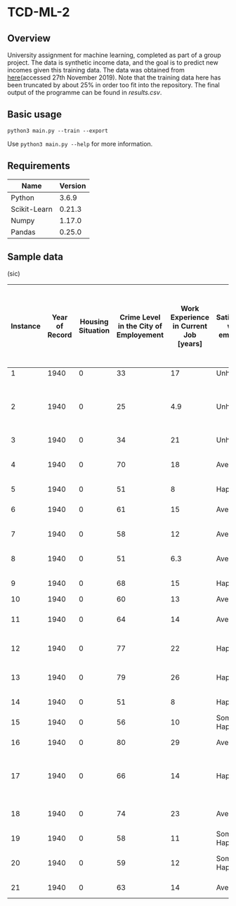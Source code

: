 # TCD-ML-2

## Overview

University assignment for machine learning, completed as part of a group project. The data is synthetic income data, and the goal is to predict new incomes given this training data. The data was obtained from [here](https://www.kaggle.com/c/tcd-ml-comp-201920-income-pred-group)(accessed 27th November 2019). Note that the training data here has been truncated by about 25% in order too fit into the repository. The final output of the programme can be found in _results.csv_.

## Basic usage

```shell
python3 main.py --train --export
```

Use ```python3 main.py --help``` for more information.

## Requirements

| Name | Version |
|-|-|
| Python | 3.6.9 |
| Scikit-Learn | 0.21.3 |
| Numpy | 1.17.0 |
| Pandas | 0.25.0 |

## Sample data

(sic)

| Instance | Year of Record | Housing Situation | Crime Level in the City of Employement | Work Experience in Current Job [years] | Satisfation with employer | Gender | Age | Country | Size of City | Profession | University Degree | Wears Glasses | Hair Color | Body Height [cm] | Yearly Income in addition to Salary (e.g. Rental Income) | Total Yearly Income [EUR] |
|-|-|-|-|-|-|-|-|-|-|-|-|-|-|-|-|-|
| 1 | 1940 | 0 | 33 | 17 | Unhappy | other | 45 | Afghanistan | 25179 | group head | No | 1 | Black | 182 | 0 EUR | 6182.05 |
| 2 | 1940 | 0 | 25 | 4.9 | Unhappy | female | 17 | Afghanistan | 2278204 | heavy vehicle and mobile equipment service technician | No | 0 | Blond | 172 | 0 EUR | 6819.69 |
| 3 | 1940 | 0 | 34 | 21 | Unhappy | female | 48 | Afghanistan | 822134 | sorter | Bachelor | 0 | Blond | 144 | 0 EUR | 8663.53 |
| 4 | 1940 | 0 | 70 | 18 | Average | female | 42 | Albania | 59477 | quality control senior engineer | No | 1 | Brown | 152 | 0 EUR | 2400.64 |
| 5 | 1940 | 0 | 51 | 8 | Happy | other | 15 | Albania | 23494 | logistician | Master | 1 | Black | 180 | 0 EUR | 2816.18 |
| 6 | 1940 | 0 | 61 | 15 | Average | male | 26 | Albania | 30624 | unix/linux systems lead | Bachelor | 1 | Brown | 212 | 0 EUR | 2572.16 |
| 7 | 1940 | 0 | 58 | 12 | Average | male | 22 | Albania | 288022 | purchasing agent | Bachelor | 1 | Black | 181 | 0 EUR | 3336.93 |
| 8 | 1940 | 0 | 51 | 6.3 | Average | female | 15 | Albania | 1595318 | quality management specialist | Bachelor | 0 | #N/A | 161 | 0 EUR | 3679.14 |
| 9 | 1940 | 0 | 68 | 15 | Happy | male | 37 | Albania | 82114 | investment officer | Bachelor | 1 | Black | 168 | 0 EUR | 2666.37 |
| 10 | 1940 | 0 | 60 | 13 | Average | #N/A | 25 | Albania | 2064899 | rigger | Bachelor | 0 | Brown | 186 | 0 EUR | 3898.08 |
| 11 | 1940 | 0 | 64 | 14 | Average | male | 30 | Albania | 1486936 | pumping station operator | Master | 1 | Black | 179 | 0 EUR | 4895.97 |
| 12 | 1940 | 0 | 77 | 22 | Happy | male | 60 | Albania | 59209 | industrial production manager | No | 0 | Brown | 199 | 0 EUR | 2244.96 |
| 13 | 1940 | 0 | 79 | 26 | Happy | other | 67 | Albania | 26249 | permit records assistant | Bachelor | 1 | Blond | 188 | 0 EUR | 2960.58 |
| 14 | 1940 | 0 | 51 | 8 | Happy | male | 15 | Albania | 10724 | janitorial worker | No | 0 | Blond | 196 | 0 EUR | 1958.56 |
| 15 | 1940 | 0 | 56 | 10 | Somewhat Happy | female | 20 | Albania | 1118504 | policeman | Bachelor | 1 | Black | 159 | 0 EUR | 3812.35 |
| 16 | 1940 | 0 | 80 | 29 | Average | male | 72 | Albania | 91154 | registered nurse | #N/A | 1 | Brown | 203 | 0 EUR | 1930.5 |
| 17 | 1940 | 0 | 66 | 14 | Happy | male | 34 | Albania | 702029 | information security identity & access manager | Bachelor | 0 | Black | 212 | 0 EUR | 3506.28 |
| 18 | 1940 | 0 | 74 | 23 | Average | other | 53 | Albania | 1260228 | senior project officer | #N/A | 0 | Blond | 172 | 0 EUR | 2824.78 |
| 19 | 1940 | 0 | 58 | 11 | Somewhat Happy | male | 22 | Albania | 1390382 | packager | Master | 1 | Blond | 174 | 0 EUR | 4625.05 |
| 20 | 1940 | 0 | 59 | 12 | Somewhat Happy | male | 23 | Albania | 1961433 | parks enforcement patrol | PhD | 0 | Red | 219 | 0 EUR | 5290.37 |
| 21 | 1940 | 0 | 63 | 14 | Average | female | 29 | Albania | 1935 | real estate broker | Master | 1 | Brown | 188 | 0 EUR | 2862.88 |